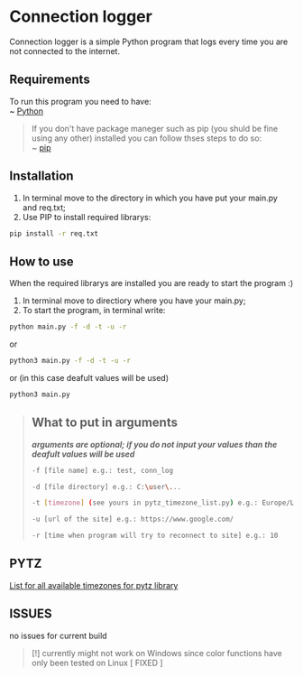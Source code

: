 # Connection logger
Connection logger is a simple Python program that logs every time you are not 
connected to the internet.

## Requirements
To run this program you need to have:<br />
~ [Python](https://www.python.org/downloads/)<br />
> If you don't have package maneger such as pip (you shuld be fine using any other) installed you can follow thses steps to do so:<br />
  ~ [pip](https://www.geeksforgeeks.org/how-to-install-pip-on-windows/#:~:text=Download%20and%20Install%20pip%3A&text=Download%20the%20get%2Dpip.py,where%20the%20above%20file%20exists.&text=and%20wait%20through%20the%20installation,now%20installed%20on%20your%20system)

## Installation
1. In terminal move to the directory in which you have put your main.py and req.txt;
2. Use PIP to install required librarys:
```bash 
pip install -r req.txt
```

## How to use

When the required librarys are installed you are ready to start the program :)
1. In terminal move to directiory where you have your main.py;
2. To start the program, in terminal write:
```bash
python main.py -f -d -t -u -r
```
or
```bash
python3 main.py -f -d -t -u -r
```
or (in this case deafult values will be used)
```bash
python3 main.py
```

>## What to put in arguments
>***arguments are optional; if you do not input your values than the deafult values will be used***
>```bash
>-f [file name] e.g.: test, conn_log
>```
>```bash
>-d [file directory] e.g.: C:\user\...
>```
>```bash
>-t [timezone] (see yours in pytz_timezone_list.py) e.g.: Europe/Ljubljana
>```
>```bash
>-u [url of the site] e.g.: https://www.google.com/
>```
>```bash
>-r [time when program will try to reconnect to site] e.g.: 10
>```


## PYTZ
[List for all available timezones for pytz library](https://github.com/us3-r/connection_logger/blob/main/pytz_timezone_list.py)

## ISSUES
no issues for current build
> [!] currently might not work on Windows since color functions have only been tested on Linux [ FIXED ]
